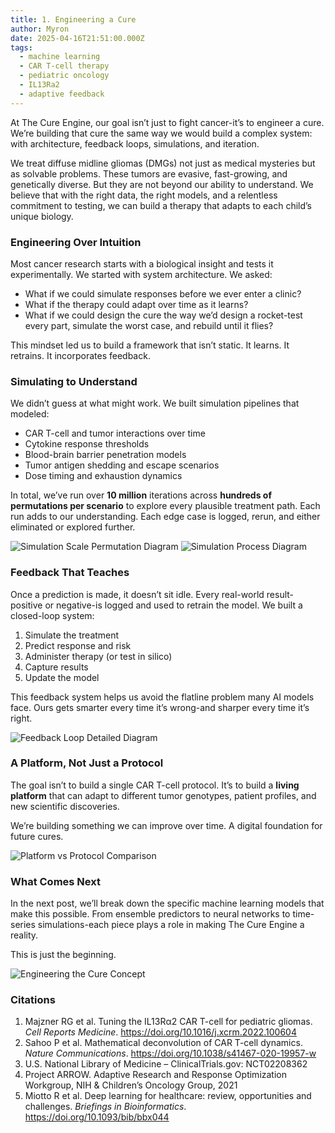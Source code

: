 ```yaml
---
title: 1. Engineering a Cure
author: Myron
date: 2025-04-16T21:51:00.000Z
tags:
  - machine learning
  - CAR T-cell therapy
  - pediatric oncology
  - IL13Ra2
  - adaptive feedback
---
```

At The Cure Engine, our goal isn’t just to fight cancer-it’s to engineer a cure. We’re building that cure the same way we would build a complex system: with architecture, feedback loops, simulations, and iteration.

We treat diffuse midline gliomas (DMGs) not just as medical mysteries but as solvable problems. These tumors are evasive, fast-growing, and genetically diverse. But they are not beyond our ability to understand. We believe that with the right data, the right models, and a relentless commitment to testing, we can build a therapy that adapts to each child’s unique biology.

### Engineering Over Intuition
Most cancer research starts with a biological insight and tests it experimentally. We started with system architecture. We asked:
- What if we could simulate responses before we ever enter a clinic?
- What if the therapy could adapt over time as it learns?
- What if we could design the cure the way we’d design a rocket-test every part, simulate the worst case, and rebuild until it flies?

This mindset led us to build a framework that isn’t static. It learns. It retrains. It incorporates feedback.

### Simulating to Understand
We didn’t guess at what might work. We built simulation pipelines that modeled:
- CAR T-cell and tumor interactions over time
- Cytokine response thresholds
- Blood-brain barrier penetration models
- Tumor antigen shedding and escape scenarios
- Dose timing and exhaustion dynamics

In total, we’ve run over **10 million** iterations across **hundreds of permutations per scenario** to explore every plausible treatment path. Each run adds to our understanding. Each edge case is logged, rerun, and either eliminated or explored further.

<img src="/uploads/Simulation_Scale_Permutation_Diagram_Transparent.png" class="small-figure" alt="Simulation Scale Permutation Diagram">

<img src="/uploads/Simulation_Process_Diagram_Transparent.png" class="small-figure" alt="Simulation Process Diagram">

### Feedback That Teaches
Once a prediction is made, it doesn’t sit idle. Every real-world result-positive or negative-is logged and used to retrain the model. We built a closed-loop system:

1. Simulate the treatment  
2. Predict response and risk  
3. Administer therapy (or test in silico)  
4. Capture results  
5. Update the model  

This feedback system helps us avoid the flatline problem many AI models face. Ours gets smarter every time it’s wrong-and sharper every time it’s right.

<img src="/uploads/Feedback_Loop_Detailed_Diagram_Transparent.png" class="small-figure" alt="Feedback Loop Detailed Diagram">

### A Platform, Not Just a Protocol
The goal isn’t to build a single CAR T-cell protocol. It’s to build a **living platform** that can adapt to different tumor genotypes, patient profiles, and new scientific discoveries.

We’re building something we can improve over time. A digital foundation for future cures.

<img src="/uploads/Platform_vs_Protocol_Comparison_Transparent.png" class="small-figure" alt="Platform vs Protocol Comparison">

### What Comes Next
In the next post, we’ll break down the specific machine learning models that make this possible. From ensemble predictors to neural networks to time-series simulations-each piece plays a role in making The Cure Engine a reality.

This is just the beginning.

<img src="/uploads/Engineering_the_Cure_Concept_Transparent.png" class="small-figure" alt="Engineering the Cure Concept">

### Citations
1. Majzner RG et al. Tuning the IL13Rα2 CAR T-cell for pediatric gliomas. *Cell Reports Medicine*. https://doi.org/10.1016/j.xcrm.2022.100604  
2. Sahoo P et al. Mathematical deconvolution of CAR T-cell dynamics. *Nature Communications*. https://doi.org/10.1038/s41467-020-19957-w  
3. U.S. National Library of Medicine – ClinicalTrials.gov: NCT02208362  
4. Project ARROW. Adaptive Research and Response Optimization Workgroup, NIH & Children’s Oncology Group, 2021  
5. Miotto R et al. Deep learning for healthcare: review, opportunities and challenges. *Briefings in Bioinformatics*. https://doi.org/10.1093/bib/bbx044  
